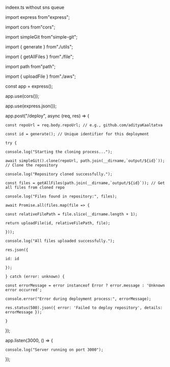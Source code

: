 indeex.ts without sns queue 




import express from"express";

import cors from"cors";

import simpleGit from"simple-git";

import { generate } from"./utils";

import { getAllFiles } from"./file";

import path from"path";

import { uploadFile } from"./aws";

const app = express();

app.use(cors());

app.use(express.json());

app.post("/deploy", async (req, res) => {

    const repoUrl = req.body.repoUrl; // e.g., github.com/adityaKaaltatva

    const id = generate(); // Unique identifier for this deployment

    try {

    console.log("Starting the cloning process...");

    await simpleGit().clone(repoUrl, path.join(__dirname,`output/${id}`)); // Clone the repository

    console.log("Repository cloned successfully.");

    const files = getAllFiles(path.join(__dirname,`output/${id}`)); // Get all files from cloned repo

    console.log("Files found in repository:", files);

    await Promise.all(files.map(file => {

    const relativeFilePath = file.slice(__dirname.length + 1);

    return uploadFile(id, relativeFilePath, file);

    }));

    console.log("All files uploaded successfully.");

    res.json({

    id: id

    });

    } catch (error: unknown) {

    const errorMessage = error instanceof Error ? error.message : 'Unknown error occurred';

    console.error("Error during deployment process:", errorMessage);

    res.status(500).json({ error: 'Failed to deploy repository', details: errorMessage });

    }

});

app.listen(3000, () => {

    console.log("Server running on port 3000");

});
